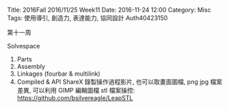 Title: 2016Fall 2016/11/25 Week11
Date: 2016-11-24 12:00
Category: Misc
Tags: 使用導引, 創造力, 表達能力, 協同設計
Auth40423150

第十一周

Solvespace
1. Parts
2. Assembly
3. Linkages (fourbar & multilink)
4. Compiled & API
ShareX 錄製操作過程影片, 也可以取畫面圖檔, png jpg 檔案差異, 可以利用 GIMP 編輯圖檔
stl 檔案操控: https://github.com/bsilvereagle/LeapSTL
